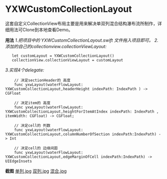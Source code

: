 # YXWCustomCollectionLayout

这套自定义CollectionView布局主要是用来解决单双列混合结构瀑布流所制作，详细用法可Clone到本地查看Demo。

**用法**
_1.把项目中的 YXWCustomCollectionLayout.swift 文件拖入项目即可。_
_2.添加的自己的collectionview.collectionViewLayout:_

	   let customLayout = YXWCustomCollectionLayout()
	   collectionView.collectionViewLayout = customLayout 
 
_3.实现4个delegate:_

	    // 决定sectionHeader的 高度
	    func yxwLayout(waterFlowLayout: YXWCustomCollectionLayout,headerHeight indexPath: IndexPath ) -> CGFloat
	
	    // 决定item的 高度
	    func yxwLayout(waterFlowLayout: YXWCustomCollectionLayout,heightForItemAtIndex indexPath: IndexPath , itemWidth: CGFloat) -> CGFloat;
	
	    // 决定cell的 列数
	    func yxwLayout(waterFlowLayout: YXWCustomCollectionLayout,columnNumberOfSection indexPath:IndexPath) -> Int
	
	    // 决定cell的 边缘间距
	    func yxwLayout(waterFlowLayout: YXWCustomCollectionLayout,edgeMarginOfCell indexPath:IndexPath) -> UIEdgeInsets


**截图**
[单列.jpg][1]
[双列.jpg][2]
[混合.jpg][3]

[1]:	https://github.com/xiaowinner/YXWCustomCollectionLayout/blob/master/YXWCustomCollectionLayout/YXWCustomCollectionLayout/1511424211305.jpg
[2]:	https://raw.githubusercontent.com/xiaowinner/YXWCustomCollectionLayout/master/YXWCustomCollectionLayout/1511424228708.jpg "1511424228708.jpg"
[3]:	https://raw.githubusercontent.com/xiaowinner/YXWCustomCollectionLayout/master/YXWCustomCollectionLayout/1511424246479.jpg "1511424246479.jpg"